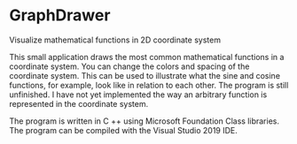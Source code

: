 # GraphDrawer
Visualize mathematical functions in 2D coordinate system

This small application draws the most common mathematical functions in a coordinate system. You can change the colors and spacing of the coordinate system. This can be used to illustrate what the sine and cosine functions, for example, look like in relation to each other. The program is still unfinished. I have not yet implemented the way an arbitrary function is represented in the coordinate system.

The program is written in C ++ using Microsoft Foundation Class libraries. The program can be compiled with the Visual Studio 2019 IDE.

